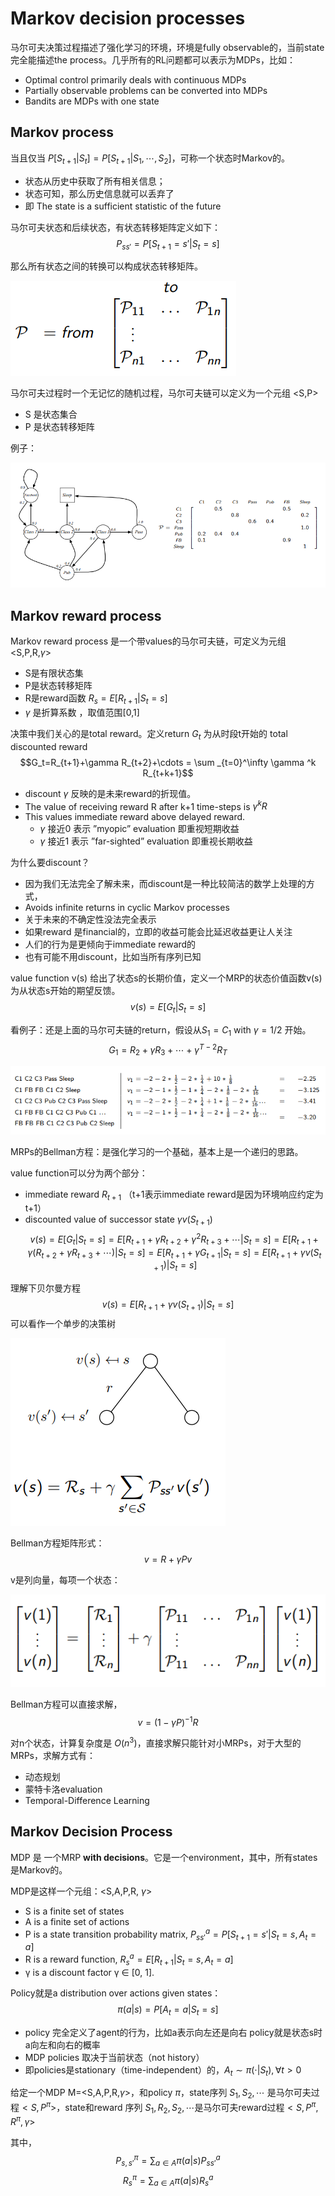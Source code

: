 # Markov decision processes

马尔可夫决策过程描述了强化学习的环境，环境是fully observable的，当前state完全能描述the process。几乎所有的RL问题都可以表示为MDPs，比如：

- Optimal control primarily deals with continuous MDPs
- Partially observable problems can be converted into MDPs
- Bandits are MDPs with one state

## Markov process

当且仅当 $P[S_{t+1}|S_t]=P[S_{t+1}|S_1, \cdots, S_2]$，可称一个状态时Markov的。

- 状态从历史中获取了所有相关信息；
- 状态可知，那么历史信息就可以丢弃了
- 即 The state is a sufficient statistic of the future

马尔可夫状态和后续状态，有状态转移矩阵定义如下：
$$P_{ss'}=P[S_{t+1}=s'|S_t=s]$$

那么所有状态之间的转换可以构成状态转移矩阵。

![](QQ截图20200816164302.png)

马尔可夫过程时一个无记忆的随机过程，马尔可夫链可以定义为一个元组 <S,P>

- S 是状态集合
- P 是状态转移矩阵

例子：

![](QQ截图20200816164901.png)

## Markov reward process

Markov reward process 是一个带values的马尔可夫链，可定义为元组<S,P,R,$\gamma$>

- S是有限状态集
- P是状态转移矩阵
- R是reward函数 $R_s = E[R_{t+1}|S_t=s]$
- $\gamma$ 是折算系数 ，取值范围[0,1]

决策中我们关心的是total reward。定义return $G_t$ 为从时段t开始的 total discounted reward 
$$G_t=R_{t+1}+\gamma R_{t+2}+\cdots = \sum _{t=0}^\infty \gamma ^k R_{t+k+1}$$

- discount $\gamma$ 反映的是未来reward的折现值。
- The value of receiving reward R after k+1 time-steps is $\gamma ^k R$
- This values immediate reward above delayed reward.
    - $\gamma$ 接近0 表示 ”myopic” evaluation 即重视短期收益
    - $\gamma$ 接近1 表示 ”far-sighted” evaluation  即重视长期收益
    
为什么要discount？

- 因为我们无法完全了解未来，而discount是一种比较简洁的数学上处理的方式，
- Avoids infinite returns in cyclic Markov processes
- 关于未来的不确定性没法完全表示
- 如果reward 是financial的，立即的收益可能会比延迟收益更让人关注
- 人们的行为是更倾向于immediate reward的
- 也有可能不用discount，比如当所有序列已知

value function v(s) 给出了状态s的长期价值，定义一个MRP的状态价值函数v(s)为从状态s开始的期望反馈。
$$v(s)=E[G_t|S_t=s]$$

看例子：还是上面的马尔可夫链的return，假设从$S_1=C_1$ with $\gamma =1/2$ 开始。
$$G_1=R_2+\gamma R_3 + \cdots+\gamma ^{T-2}R_T$$

![](QQ截图20200816173538.png)

MRPs的Bellman方程：是强化学习的一个基础，基本上是一个递归的思路。

value function可以分为两个部分：

- immediate reward $R_{t+1}$ （t+1表示immediate reward是因为环境响应约定为t+1）
- discounted value of successor state $\gamma v(S_{t+1})$
$$v(s)=E[G_t|S_t=s]
=E[R_{t+1}+\gamma R_{t+2}+\gamma ^2 R_{t+3}+\cdots|S_t=s]
=E[R_{t+1}+\gamma (R_{t+2}+\gamma R_{t+3}+\cdots)|S_t=s]
=E[R_{t+1}+\gamma G_{t+1}|S_t=s]
=E[R_{t+1}+\gamma v(S_{t+1})|S_t=s]$$

理解下贝尔曼方程
$$v(s)=E[R_{t+1}+\gamma v(S_{t+1})|S_t=s]$$
可以看作一个单步的决策树

![](QQ截图20200816175954.png)

Bellman方程矩阵形式：
$$v=R+\gamma Pv$$

v是列向量，每项一个状态：

![](QQ截图20200816180505.png)

Bellman方程可以直接求解，
$$v=(1-\gamma P)^{-1}R$$

对n个状态，计算复杂度是 $O(n^3)$，直接求解只能针对小MRPs，对于大型的MRPs，求解方式有：

- 动态规划
- 蒙特卡洛evaluation
- Temporal-Difference Learning

## Markov Decision Process

MDP 是 一个MRP **with decisions**。它是一个environment，其中，所有states是Markov的。

MDP是这样一个元组：<S,A,P,R, $\gamma$>

- S is a finite set of states
- A is a finite set of actions
- P is a state transition probability matrix, $P^a_{ss'} = P [S_{t+1} = s'| S_t = s, A_t = a]$
- R is a reward function, $R^a_s = E [R_{t+1} | S_t = s, A_t = a]$
- γ is a discount factor γ ∈ [0, 1].

Policy就是a distribution over actions given states：
$$\pi (a|s)=P[A_t = a|S_t = s]$$

- policy 完全定义了agent的行为，比如a表示向左还是向右 policy就是状态s时 a向左和向右的概率
- MDP policies 取决于当前状态（not history）
- 即policies是stationary（time-independent）的，$A_t \sim \pi(\cdot|S_t), \forall t>0$

给定一个MDP M=<S,A,P,R,$\gamma$>，和policy $\pi$，state序列 $S_1, S_2, \cdots$ 是马尔可夫过程$<S, P^{\pi}>$，state和reward 序列 $S_1, R_2, S_2, \cdots$是马尔可夫reward过程$<S,P^{\pi},R^{\pi},\gamma>$

其中，
$$P^{\pi}_{s,s'}=\sum_{a\in A}\pi(a|s)P^a_{ss'}$$
$$R^{\pi}_s=\sum_{a\in A}\pi(a|s)R^a_s$$
